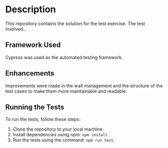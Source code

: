 # Description

This repository contains the solution for the test exercise. The test involved...

## Framework Used

Cypress was used as the automated testing framework.

## Enhancements

Improvements were made in the wait management and the structure of the test cases to make them more maintainable and readable.

## Running the Tests

To run the tests, follow these steps:

1. Clone the repository to your local machine.
2. Install dependencies using npm: `npm install`.
3. Run the tests using the command: `npm run test`.

